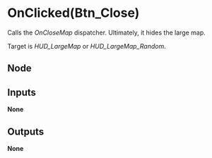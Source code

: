 # OnClicked(Btn_Close)
Calls the *OnCloseMap* dispatcher. Ultimately, it hides the large map.  

Target is *HUD_LargeMap* or *HUD_LargeMap_Random*.  

## Node

## Inputs
**None**

## Outputs
**None**